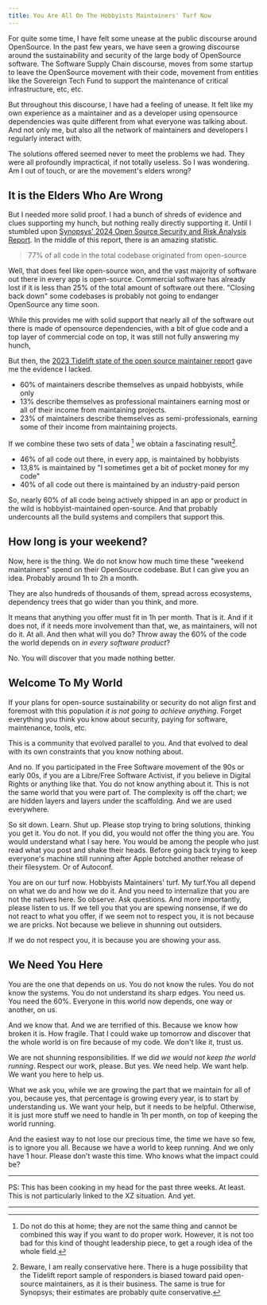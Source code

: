 ```yaml
---
title: You Are All On The Hobbyists Maintainers' Turf Now
---
```


For quite some time, I have felt some unease at the public discourse around
OpenSource. In the past few years, we have seen a growing discourse around the
sustainability and security of the large body of OpenSource software.<!--more-->
The Software Supply Chain discourse, moves from some startup to leave the
OpenSource movement with their code, movement from entities like the Sovereign
Tech Fund to support the maintenance of critical infrastructure, etc, etc.

But throughout this discourse, I have had a feeling of unease. It
felt like my own experience as a maintainer and as a developer using opensource
dependencies was quite different from what everyone was talking about. And not
only me, but also all the network of maintainers and developers I regularly
interact with.

The solutions offered seemed never to meet the problems we had. They were all
profoundly impractical, if not totally useless. So I was wondering. Am I out of
touch, or are the movement's elders wrong?

## It is the Elders Who Are Wrong

But I needed more solid proof. I had a bunch of shreds of evidence and clues
supporting my hunch, but nothing really directly supporting it. Until I stumbled
upon [Synopsys' 2024 Open Source Security and Risk Analysis
Report](https://www.synopsys.com/software-integrity/resources/analyst-reports/open-source-security-risk-analysis.html).
In the middle of this report, there is an amazing statistic.

> 77% of all code in the total codebase originated from open-source

Well, that does feel like open-source won, and the vast majority of software out
there in every app is open-source. Commercial software has already
lost if it is less than 25% of the total amount of software out there. "Closing
back down" some codebases is probably not going to endanger OpenSource any time
soon.

While this provides me with solid support that nearly all of the software out there
is made of opensource dependencies, with a bit of glue code and a top layer of commercial
code on top, it was still not fully answering my hunch,

But then, the [2023 Tidelift state of the open source maintainer
report](https://tidelift.com/open-source-maintainer-survey-2023) gave me the
evidence I lacked.

- 60% of maintainers describe themselves as unpaid hobbyists, while only
- 13% describe themselves as professional maintainers earning most or all of
  their income from maintaining projects.
- 23% of maintainers describe themselves as semi-professionals, earning some of
  their income from maintaining projects.

If we combine these two sets of data [^1] we obtain a fascinating result[^2].

- 46% of all code out there, in every app, is maintained by hobbyists
- 13,8% is maintained by "I sometimes get a bit of pocket money for my code"
- 40% of all code out there is maintained by an industry-paid person

So, nearly 60% of all code being actively shipped in an app or
product in the wild is hobbyist-maintained open-source. And that probably
undercounts all the build systems and compilers that support this.

## How long is your weekend?

Now, here is the thing. We do not know how much time these "weekend maintainers"
spend on their OpenSource codebase. But I can give you an idea. Probably around
1h to 2h a month.

They are also hundreds of thousands of them, spread across ecosystems,
dependency trees that go wider than you think, and more.

It means that anything you offer must fit in 1h per month. That is it. And if
it does not, if it needs more involvement than that, we, as maintainers, will
not do it. At all. And then what will you do? Throw away the 60% of the code
the world depends on *in every software product*?

No. You will discover that you made nothing better.

## Welcome To My World

If your plans for open-source sustainability or security do not align first and
foremost with this population *it is not going to achieve anything*. Forget
everything you think you know about security, paying for software, maintenance,
tools, etc.

This is a community that evolved parallel to you. And that evolved to deal with
its own constraints that you know nothing about.

And no. If you participated in the Free Software movement of the 90s or early
00s, if you are a Libre/Free Software Activist, if you believe in Digital Rights
or anything like that. You do not know anything about it. This is not the same
world that you were part of. The complexity is off the chart; we are hidden
layers and layers under the scaffolding. And we are used everywhere.

So sit down. Learn. Shut up. Please stop trying to bring solutions, thinking you get it.
You do not. If you did, you would not offer the thing you are. You would
understand what I say here. You would be among the people who just read what
you post and shake their heads. Before going back trying to keep everyone's
machine still running after Apple botched another release of their filesystem. Or of
Autoconf.

You are on our turf now. Hobbyists Maintainers' turf. My turf.You all depend on what
we do and how we do it. And you
need to internalize that you are not the natives here. So observe. Ask
questions. And more importantly, please listen to us. If we tell you that you
are spewing nonsense, if we do not react to what you offer, if we seem not to respect you,
it is not because we are pricks. Not because we believe in shunning out
outsiders.

If we do not respect you, it is because you are showing your ass.

## We Need You Here

You are the one that depends on us. You do not know the rules. You do not know
the systems. You do not understand its sharp edges. You need us. You need the
60%. Everyone in this world now depends, one way or another, on us.

And we know that. And we are terrified of this. Because we know how broken it
is. How fragile. That I could wake up tomorrow and discover that the whole world
is on fire because of my code. We don't like it, trust us.

We are not shunning responsibilities. If we did *we would not keep the world
running*. Respect our work, please. But yes. We need help. We want help. We want
you here to help us.

What we ask you, while we are growing the part that we maintain for all of you,
because yes, that percentage is growing every year, is to start by understanding
us. We want your help, but it needs to be helpful. Otherwise, it is just more
stuff we need to handle in 1h per month, on top of keeping the world running.

And the easiest way to not lose our precious time, the time we have so few, is
to ignore you all. Because we have a world to keep running. And we only
have 1 hour. Please don't waste this time. Who knows what the impact could be?

---------

PS: This has been cooking in my head for the past three weeks. At least. This is
not particularly linked to the XZ situation. And yet.

---------

[^1]: Do not do this at home; they are not the same thing and cannot be combined
    this way if you want to do proper work. However, it is not too bad for this kind of thought
    leadership piece, to get a rough idea of the whole field.

[^2]: Beware, I am really conservative here. There is a huge possibility that
    the Tidelift report sample of responders is biased toward paid open-source
    maintainers, as it is their business. The same is true for Synopsys; their estimates are probably
    quite conservative.

